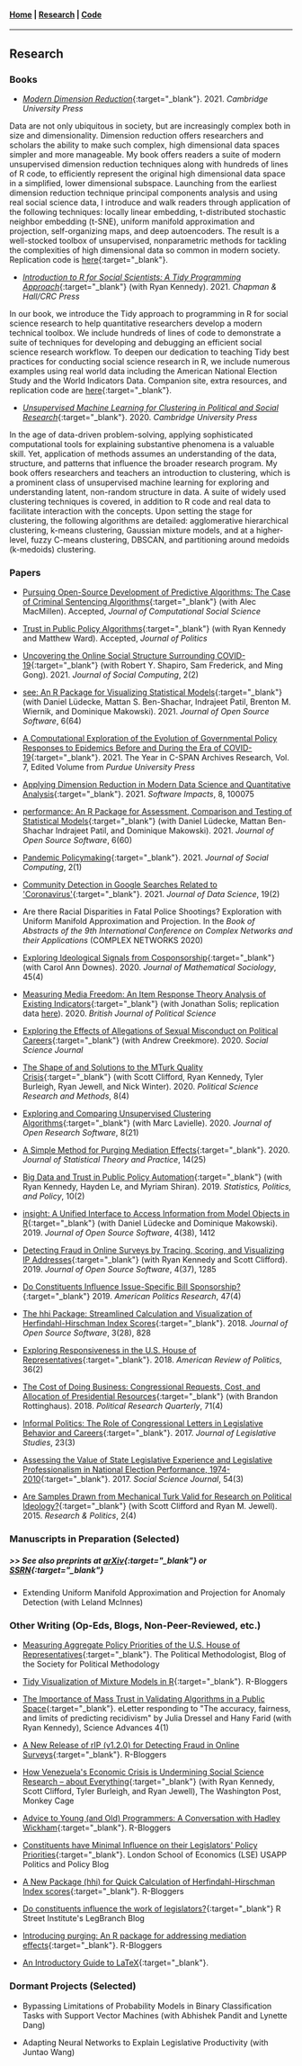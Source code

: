 #### [Home](https://pdwaggoner.github.io) | [Research](/Research.md) | [Code](/Code.md)
___________

## Research

### Books

* [*Modern Dimension Reduction*](https://www.cambridge.org/core/elements/modern-dimension-reduction/D1506D1D7D51CC4EF375E4633D54F377){:target="_blank"}. 2021. *Cambridge University Press*

Data are not only ubiquitous in society, but are increasingly complex both in size and dimensionality. Dimension reduction offers researchers and scholars the ability to make such complex, high dimensional data spaces simpler and more manageable. My book offers readers a suite of modern unsupervised dimension reduction techniques along with hundreds of lines of R code, to efficiently represent the original high dimensional data space in a simplified, lower dimensional subspace. Launching from the earliest dimension reduction technique principal components analysis and using real social science data, I introduce and walk readers through application of the following techniques: locally linear embedding, t-distributed stochastic neighbor embedding (t-SNE), uniform manifold approximation and projection, self-organizing maps, and deep autoencoders. The result is a well-stocked toolbox of unsupervised, nonparametric methods for tackling the complexities of high dimensional data so common in modern society. Replication code is [here](https://github.com/pdwaggoner/dimension-reduction-CUP){:target="_blank"}. 


* [*Introduction to R for Social Scientists: A Tidy Programming Approach*](https://www.routledge.com/Introduction-to-R-for-Social-Scientists-A-Tidy-Programming-Approach/Kennedy-Waggoner/p/book/9780367460723){:target="_blank"} (with Ryan Kennedy). 2021. *Chapman & Hall/CRC Press*

In our book, we introduce the Tidy approach to programming in R for social science research to help quantitative researchers develop a modern technical toolbox. We include hundreds of lines of code to demonstrate a suite of techniques for developing and debugging an efficient social science research workflow. To deepen our dedication to teaching Tidy best practices for conducting social science research in R, we include numerous examples using real world data including the American National Election Study and the World Indicators Data. Companion site, extra resources, and replication code are [here](https://i2rss.weebly.com/){:target="_blank"}.


* [*Unsupervised Machine Learning for Clustering in Political and Social Research*](https://www.cambridge.org/core/elements/unsupervised-machine-learning-for-clustering-in-political-and-social-research/BF62D1E8F6DB3237D5CE524FBFCBA33A){:target="_blank"}. 2020. *Cambridge University Press*

In the age of data-driven problem-solving, applying sophisticated computational tools for explaining substantive phenomena is a valuable skill. Yet, application of methods assumes an understanding of the data, structure, and patterns that influence the broader research program. My book offers researchers and teachers an introduction to clustering, which is a prominent class of unsupervised machine learning for exploring and understanding latent, non-random structure in data. A suite of widely used clustering techniques is covered, in addition to R code and real data to facilitate interaction with the concepts. Upon setting the stage for clustering, the following algorithms are detailed: agglomerative hierarchical clustering, k-means clustering, Gaussian mixture models, and at a higher-level, fuzzy C-means clustering, DBSCAN, and partitioning around medoids (k-medoids) clustering.


### Papers

* [Pursuing Open-Source Development of Predictive Algorithms: The Case of Criminal Sentencing Algorithms](https://rdcu.be/ckNch){:target="_blank"} (with Alec MacMillen). Accepted, *Journal of Computational Social Science*

* [Trust in Public Policy Algorithms](https://ssrn.com/abstract=3339475){:target="_blank"} (with Ryan Kennedy and Matthew Ward). Accepted, *Journal of Politics*

* [Uncovering the Online Social Structure Surrounding COVID-19](https://ieeexplore.ieee.org/document/9520811){:target="_blank"} (with Robert Y. Shapiro, Sam Frederick, and Ming Gong). 2021. *Journal of Social Computing*, 2(2)

* [see: An R Package for Visualizing Statistical Models](https://joss.theoj.org/papers/10.21105/joss.03393){:target="_blank"}  (with Daniel Lüdecke, Mattan S. Ben-Shachar, Indrajeet Patil, Brenton M. Wiernik, and Dominique Makowski). 2021. *Journal of Open Source Software*, 6(64)

* [A Computational Exploration of the Evolution of Governmental Policy Responses to Epidemics Before and During the Era of COVID-19](./resfiles/ccse_waggoner.pdf){:target="_blank"}. 2021. The Year in C-SPAN Archives Research, Vol. 7, Edited Volume from *Purdue University Press*

* [Applying Dimension Reduction in Modern Data Science and Quantitative Analysis](https://doi.org/10.1016/j.simpa.2021.100075){:target="_blank"}. 2021. *Software Impacts*, 8, 100075

* [performance: An R Package for Assessment, Comparison and Testing of Statistical Models](https://joss.theoj.org/papers/10.21105/joss.03139){:target="_blank"} (with Daniel Lüdecke, Mattan Ben-Shachar Indrajeet Patil, and Dominique Makowski). 2021. *Journal of Open Source Software*, 6(60)

* [Pandemic Policymaking](https://ieeexplore.ieee.org/abstract/document/9355031){:target="_blank"}. 2021. *Journal of Social Computing*, 2(1)

* [Community Detection in Google Searches Related to 'Coronavirus'](https://jds-online.org/journal/JDS/article/122/info){:target="_blank"}. 2021. *Journal of Data Science*, 19(2)

* Are there Racial Disparities in Fatal Police Shootings? Exploration with Uniform Manifold Approximation and Projection. In the *Book of Abstracts of the 9th International Conference on Complex Networks and their Applications* (COMPLEX NETWORKS 2020)

* [Exploring Ideological Signals from Cosponsorship](https://www.tandfonline.com/doi/full/10.1080/0022250X.2020.1787406){:target="_blank"} (with Carol Ann Downes). 2020. *Journal of Mathematical Sociology*, 45(4)

* [Measuring Media Freedom: An Item Response Theory Analysis of Existing Indicators](https://www.cambridge.org/core/journals/british-journal-of-political-science/article/abs/measuring-media-freedom-an-item-response-theory-analysis-of-existing-indicators/4A6D5AE5E6F4E78D0642BFF882C1FBF6){:target="_blank"} (with Jonathan Solis; replication data [here](./resfiles/MSFS-estimates_full-3x2000.csv)). 2020. *British Journal of Political Science*

* [Exploring the Effects of Allegations of Sexual Misconduct on Political Careers](https://www.tandfonline.com/doi/abs/10.1080/03623319.2020.1814981){:target="_blank"} (with Andrew Creekmore). 2020. *Social Science Journal*

* [The Shape of and Solutions to the MTurk Quality Crisis](https://www.cambridge.org/core/journals/political-science-research-and-methods/article/shape-of-and-solutions-to-the-mturk-quality-crisis/521AEEB9A9753D5C6038440BD123826C){:target="_blank"} (with Scott Clifford, Ryan Kennedy, Tyler Burleigh, Ryan Jewell, and Nick Winter). 2020. *Political Science Research and Methods*, 8(4)

* [Exploring and Comparing Unsupervised Clustering Algorithms](https://openresearchsoftware.metajnl.com/articles/10.5334/jors.269/){:target="_blank"} (with Marc Lavielle). 2020. *Journal of Open Research Software*, 8(21)

* [A Simple Method for Purging Mediation Effects](https://link.springer.com/article/10.1007/s42519-020-00095-7){:target="_blank"}. 2020. *Journal of Statistical Theory and Practice*, 14(25)

* [Big Data and Trust in Public Policy Automation](https://www.degruyter.com/document/doi/10.1515/spp-2019-0005/html){:target="_blank"} (with Ryan Kennedy, Hayden Le, and Myriam Shiran). 2019. *Statistics, Politics, and Policy*, 10(2)

* [insight: A Unified Interface to Access Information from Model Objects in R](https://joss.theoj.org/papers/10.21105/joss.01412){:target="_blank"} (with Daniel Lüdecke and Dominique Makowski). 2019. *Journal of Open Source Software*, 4(38), 1412

* [Detecting Fraud in Online Surveys by Tracing, Scoring, and Visualizing IP Addresses](https://joss.theoj.org/papers/10.21105/joss.01285){:target="_blank"} (with Ryan Kennedy and Scott Clifford). 2019. *Journal of Open Source Software*, 4(37), 1285

* [Do Constituents Influence Issue-Specific Bill Sponsorship?](https://journals.sagepub.com/doi/full/10.1177/1532673X18759644){:target="_blank"} 2019. *American Politics Research*, 47(4)

* [The hhi Package: Streamlined Calculation and Visualization of Herfindahl-Hirschman Index Scores](https://joss.theoj.org/papers/10.21105/joss.00828){:target="_blank"}. 2018. *Journal of Open Source Software*, 3(28), 828

* [Exploring Responsiveness in the U.S. House of Representatives](https://journals.shareok.org/arp/article/view/974){:target="_blank"}. 2018. *American Review of Politics*, 36(2)

* [The Cost of Doing Business: Congressional Requests, Cost, and Allocation of Presidential Resources](https://journals.sagepub.com/doi/full/10.1177/1065912918763748){:target="_blank"} (with Brandon Rottinghaus). 2018. *Political Research Quarterly*, 71(4)

* [Informal Politics: The Role of Congressional Letters in Legislative Behavior and Careers](https://www.tandfonline.com/doi/full/10.1080/13572334.2017.1358982?scroll=top&needAccess=true){:target="_blank"}. 2017. *Journal of Legislative Studies*, 23(3)

* [Assessing the Value of State Legislative Experience and Legislative Professionalism in National Election Performance, 1974-2010](https://www.sciencedirect.com/science/article/abs/pii/S036233191730054X){:target="_blank"}. 2017. *Social Science Journal*, 54(3)

* [Are Samples Drawn from Mechanical Turk Valid for Research on Political Ideology?](https://journals.sagepub.com/doi/full/10.1177/2053168015622072){:target="_blank"} (with Scott Clifford and Ryan M. Jewell). 2015. *Research & Politics*, 2(4)

### Manuscripts in Preparation (Selected) 
##### >> See also preprints at [arXiv](https://arxiv.org/search/?query=Waggoner%2C+Philip&searchtype=all&source=header){:target="_blank"} or [SSRN](https://papers.ssrn.com/sol3/cf_dev/AbsByAuth.cfm?per_id=2663173){:target="_blank"}

* Extending Uniform Manifold Approximation and Projection for Anomaly Detection (with Leland McInnes)

### Other Writing (Op-Eds, Blogs, Non-Peer-Reviewed, etc.)

* [Measuring Aggregate Policy Priorities of the U.S. House of Representatives](https://polmeth.org/blog/measuring-aggregate-policy-priorities-us-house-representatives){:target="_blank"}. The Political Methodologist, Blog of the Society for Political Methodology

* [Tidy Visualization of Mixture Models in R](https://www.r-bloggers.com/2020/07/tidy-visualization-of-mixture-models-in-r/){:target="_blank"}. R-Bloggers

* [The Importance of Mass Trust in Validating Algorithms in a Public Space](https://advances.sciencemag.org/content/4/1/eaao5580/tab-e-letters){:target="_blank"}. eLetter responding to "The accuracy, fairness, and limits of predicting recidivism" by Julia Dressel and Hany Farid (with Ryan Kennedy), Science Advances 4(1)

* [A New Release of rIP (v1.2.0) for Detecting Fraud in Online Surveys](https://www.r-bloggers.com/2019/05/a-new-release-of-rip-v1-2-0-for-detecting-fraud-in-online-surveys/){:target="_blank"}. R-Bloggers

* [How Venezuela's Economic Crisis is Undermining Social Science Research – about Everything](https://www.washingtonpost.com/news/monkey-cage/wp/2018/11/07/how-the-venezuelan-economic-crisis-is-undermining-social-science-research-about-everything-not-just-venezuela/){:target="_blank"} (with Ryan Kennedy, Scott Clifford, Tyler Burleigh, and Ryan Jewell), The Washington Post, Monkey Cage

* [Advice to Young (and Old) Programmers: A Conversation with Hadley Wickham](https://www.r-bloggers.com/2018/08/advice-to-young-and-old-programmers-a-conversation-with-hadley-wickham/){:target="_blank"}. R-Bloggers

* [Constituents have Minimal Influence on their Legislators' Policy Priorities](https://blogs.lse.ac.uk/usappblog/2018/07/13/constituents-have-minimal-influence-on-their-legislators-policy-priorities/){:target="_blank"}. London School of Economics (LSE) USAPP Politics and Policy Blog

* [A New Package (hhi) for Quick Calculation of Herfindahl-Hirschman Index scores](https://www.r-bloggers.com/2018/04/a-new-package-hhi-for-quick-calculation-of-herfindahl-hirschman-index-scores/){:target="_blank"}. R-Bloggers

* [Do constituents influence the work of legislators?](https://www.legbranch.org/2018-4-2-do-constituents-influence-the-work-of-legislators/){:target="_blank"} R Street Institute's LegBranch Blog

* [Introducing purging: An R package for addressing mediation effects](https://www.r-bloggers.com/2018/03/introducing-purging-an-r-package-for-addressing-mediation-effects/){:target="_blank"}. R-Bloggers

* [An Introductory Guide to LaTeX](https://github.com/pdwaggoner/LaTeX-Workshop){:target="_blank"}.

### Dormant Projects (Selected)

* Bypassing Limitations of Probability Models in Binary Classification Tasks with Support Vector Machines (with Abhishek Pandit and Lynette Dang)

* Adapting Neural Networks to Explain Legislative Productivity (with Juntao Wang)

